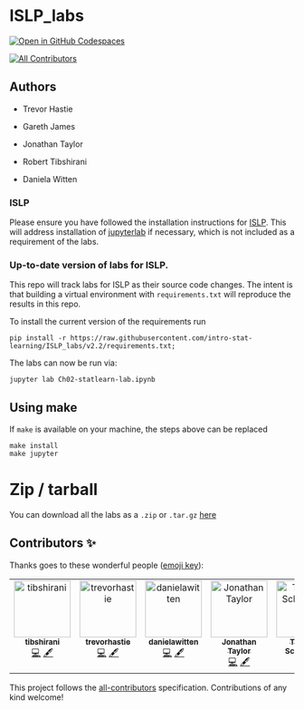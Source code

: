 # ISLP_labs

[![Open in GitHub Codespaces](https://github.com/codespaces/badge.svg)](https://codespaces.new/intro-stat-learning/ISLP_Labs)

<!-- ALL-CONTRIBUTORS-BADGE:START - Do not remove or modify this section -->
[![All Contributors](https://img.shields.io/badge/all_contributors-5-orange.svg?style=flat-square)](#contributors-)
<!-- ALL-CONTRIBUTORS-BADGE:END -->

## Authors

- Trevor Hastie

- Gareth James

- Jonathan Taylor

- Robert Tibshirani

- Daniela Witten

### ISLP

Please ensure you have followed the installation instructions for
[ISLP](https://github.com/intro-stat-learning/ISLP). This will address
installation of [jupyterlab](https://github.com/jupyterlab/jupyterlab)
if necessary, which is not included as a requirement of the labs.

### Up-to-date version of labs for ISLP. 

This repo will track labs for ISLP as their source code changes.  The
intent is that building a virtual environment with
`requirements.txt` will reproduce the results in this repo.

To install the current version of the requirements run

```
pip install -r https://raw.githubusercontent.com/intro-stat-learning/ISLP_labs/v2.2/requirements.txt;
```

The labs can now be run via:

```
jupyter lab Ch02-statlearn-lab.ipynb
```

## Using make

If `make` is available on your machine, the steps above can be replaced

```
make install
make jupyter
```

# Zip / tarball

You can download all the labs as a `.zip` or `.tar.gz` [here](https://github.com/intro-stat-learning/ISLP_labs/releases/tag/v2.2)


## Contributors ✨

Thanks goes to these wonderful people ([emoji key](https://allcontributors.org/docs/en/emoji-key)):

<!-- ALL-CONTRIBUTORS-LIST:START - Do not remove or modify this section -->
<!-- prettier-ignore-start -->
<!-- markdownlint-disable -->
<table>
  <tbody>
    <tr>
      <td align="center" valign="top" width="14.28%"><a href="https://github.com/tibshirani"><img src="https://avatars.githubusercontent.com/u/2848609?v=4?s=100" width="100px;" alt="tibshirani"/><br /><sub><b>tibshirani</b></sub></a><br /><a href="https://github.com/intro-stat-learning/ISLP_labs/commits?author=tibshirani" title="Code">💻</a> <a href="#content-tibshirani" title="Content">🖋</a></td>
      <td align="center" valign="top" width="14.28%"><a href="https://web.stanford.edu/~hastie/"><img src="https://avatars.githubusercontent.com/u/13293253?v=4?s=100" width="100px;" alt="trevorhastie"/><br /><sub><b>trevorhastie</b></sub></a><br /><a href="https://github.com/intro-stat-learning/ISLP_labs/commits?author=trevorhastie" title="Code">💻</a> <a href="#content-trevorhastie" title="Content">🖋</a></td>
      <td align="center" valign="top" width="14.28%"><a href="https://github.com/danielawitten"><img src="https://avatars.githubusercontent.com/u/12654191?v=4?s=100" width="100px;" alt="danielawitten"/><br /><sub><b>danielawitten</b></sub></a><br /><a href="https://github.com/intro-stat-learning/ISLP_labs/commits?author=danielawitten" title="Code">💻</a> <a href="#content-danielawitten" title="Content">🖋</a></td>
      <td align="center" valign="top" width="14.28%"><a href="http://statweb.stanford.edu/~jtaylo"><img src="https://avatars.githubusercontent.com/u/341611?v=4?s=100" width="100px;" alt="Jonathan Taylor"/><br /><sub><b>Jonathan Taylor</b></sub></a><br /><a href="https://github.com/intro-stat-learning/ISLP_labs/commits?author=jonathan-taylor" title="Code">💻</a> <a href="#content-jonathan-taylor" title="Content">🖋</a></td>
      <td align="center" valign="top" width="14.28%"><a href="https://github.com/tschm"><img src="https://avatars.githubusercontent.com/u/2046079?v=4?s=100" width="100px;" alt="Thomas Schmelzer"/><br /><sub><b>Thomas Schmelzer</b></sub></a><br /><a href="https://github.com/intro-stat-learning/ISLP_labs/commits?author=tschm" title="Code">💻</a></td>
    </tr>
  </tbody>
</table>

<!-- markdownlint-restore -->
<!-- prettier-ignore-end -->

<!-- ALL-CONTRIBUTORS-LIST:END -->

This project follows the [all-contributors](https://github.com/all-contributors/all-contributors) specification. Contributions of any kind welcome!
